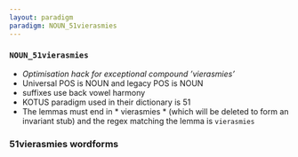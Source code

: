 ```yaml
---
layout: paradigm
paradigm: NOUN_51vierasmies
---
```

### ` NOUN_51vierasmies `

* _Optimisation hack for exceptional compound ’vierasmies’_
* Universal POS is NOUN and legacy POS is NOUN
* suffixes use back vowel harmony
* KOTUS paradigm used in their dictionary is 51
* The lemmas must end in * vierasmies * (which will be deleted to form an invariant stub) and the regex matching the lemma is ` vierasmies `

### 51vierasmies wordforms


